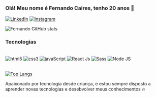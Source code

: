 ### Olá! Meu nome é Fernando Caires, tenho 20 anos 👋


[![LinkedIn](https://img.shields.io/badge/LinkedIn-0077B5?style=for-the-badge&logo=linkedin&logoColor=white)](https://www.linkedin.com/in/fernandocaires15/)
[![Instagram](https://img.shields.io/badge/Instagram-E4405F?style=for-the-badge&logo=instagram&logoColor=white)](https://www.instagram.com/fernandocaiires/)


![Fernando GitHub stats](https://github-readme-stats.vercel.app/api?username=fcaires&show_icons=true&theme=dracula)

### Tecnologias 

<div style="display: inline_block"><br/>
  <img align="center" alt="html5" src="https://img.shields.io/badge/HTML5-E34F26?style=for-the-badge&logo=html5&logoColor=white" />
  <img align="center" alt="css3" src="https://img.shields.io/badge/CSS3-1572B6?style=for-the-badge&logo=css3&logoColor=white" />
  <img align="center" alt="javaScript" src="https://img.shields.io/badge/JavaScript-323330?style=for-the-badge&logo=javascript&logoColor=F7DF1E" />
  <img align="center" alt="React Js" src="https://img.shields.io/badge/React-20232A?style=for-the-badge&logo=react&logoColor=61DAFB" />  
  <img align="center" alt="Sass" src="https://img.shields.io/badge/Sass-CC6699?style=for-the-badge&logo=sass&logoColor=white" />  
  <img align="center" alt="Node JS" src="https://img.shields.io/badge/Node.js-43853D?style=for-the-badge&logo=node.js&logoColor=white" />  
<div />  <br />
  
  [![Top Langs](https://github-readme-stats.vercel.app/api/top-langs/?username=fcaires)](https://github.com/fcaires/github-readme-stats)
  
  Apaixonado por tecnologia desde criança, e estou sempre disposto a aprender novas tecnologias e desebvolver meus conhecimentos 🔥 



